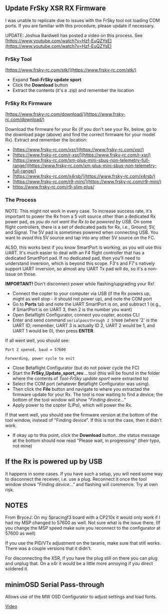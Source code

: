 ## Update FrSky XSR RX Firmware

I was unable to replicate due to issues with the FrSky tool not loading COM ports. If you are familiar with this procedure, please update if necessary.

UPDATE: Joshua Bardwell has posted a video on this process. See
[https://www.youtube.com/watch?v=Hzf-EuQZYsE](https://www.youtube.com/watch?v=Hzf-EuQZYsE)

### FrSky Tool

[https://www.frsky-rc.com/stk/](https://www.frsky-rc.com/stk/)

- Expand **Tool-FrSky update sport**
- Click the **Download** button
- Extract the contents (it's a .zip) and remember the location

### FrSky Rx Firmware

[https://www.frsky-rc.com/download/](https://www.frsky-rc.com/download/)

Download the firmware for your Rx (if you don't see your Rx, below, go to the download page (above) and find the correct firmware for your model Rx). Extract and remember the location:

- [https://www.frsky-rc.com/xsr/](https://www.frsky-rc.com/xsr/)
- [https://www.frsky-rc.com/r-xsr/](https://www.frsky-rc.com/r-xsr/)
- [https://www.frsky-rc.com/xm-plus-mini-sbus-non-telemetry-full-range/](https://www.frsky-rc.com/xm-plus-mini-sbus-non-telemetry-full-range/)
- [https://www.frsky-rc.com/x4rsb/](https://www.frsky-rc.com/x4rsb/)
- [https://www.frsky-rc.com/r9-mini/](https://www.frsky-rc.com/r9-mini/)
- https://www.frsky-rc.com/r9-slim-plus/

### The Process

NOTE: This might not work in every case. To increase success rate, it's important to power the Rx from a 5 volt source other than a dedicated Rx power pad, _as you do not want the Rx to be powered by USB_. On some flight controllers, there is a set of dedicated pads for Rx, i.e., Ground, 5V, and Signal. The 5V pad is sometimes powered when connecting USB. You want to _avoid_ this 5V source and tap into any other 5V source on the FC.

ALSO, this works best if you know SmartPort is working, as you will use this UART. It's much easier to deal with an F4 flight controller that has a dedicated SmartPort pad. If no dedicated pad, then you'll need to understand inversion, which is beyond this scope. F3's and F7's natively support UART inversion, so almost any UART Tx pad will do, so it's a non-issue on those.

**IMPORTANT!** Don't disconnect power while flashing/upgrading your Rx!

- Connect the copter to your computer via USB (if the Rx powers up, might as well stop - it should not power up), and note the COM port
- Go to **Ports** tab and note the UART SmartPort is on, and subtract 1 (e.g., if SmartPort is on UART 3, then 2 is the number you want)
- Open Betaflight Configurator, connect you copter, access CLI
- Enter and send command `serialpassthrough 2 57600` (where '2' is the UART ID; remember, UART 3 is actually ID 2, UART 2 would be 1, and UART 1 would be 0), then press **ENTER**.

If all went well, you should see:

`Port 2 opened, baud = 57600`

`Forwarding, power cycle to exit`

- Close Betaflight Configurator (but do not power cycle the FC)
- Start the **FrSky_Update_sport_rev**... tool (this will be found in the folder where the contents of _Tool-FrSky update sport_ were extracted to)
- Select the COM port (whatever Betaflight Configurator was using).
- Then click the **File** button and navigate to where you extracted the firmware update for your Rx. The tool is now waiting to find a device; the bottom of the tool window will show "_Finding device..."_
- Apply power to the copter (LiPo), which will power the Rx.

If that went well, you should see the firmware version at the bottom of the tool window, instead of "Finding device". If this is not the case, then it didn't work.

- If okay up to this point, click the **Download** button...the status message at the bottom should now read "Please wait, in progressing" (their typo, not mine)

## If the Rx is powered up by USB

It happens in some cases. If you have such a setup, you will need some way to disconnect the receiver, i.e. use a plug. Reconnect it once the tool window shows "_Finding device..."_ and flashing will commence. Try at own risk.

## NOTES

From BryceJ:
On my Spracingf3 board with a CP210x it would only work if I had my MSP changed to 57600 as well. Not sure what is the issue there. (If you change the MSP speed make sure you reconnect to the configurator at 57600 as well)

If you use the PID/VTx adjustment on the taranis, make sure that still works. There was a couple versions that it didn't.

For disconnecting the XSR, if you have the plug still on there you can plug and unplug that. On a x4r it would be a little more annoying if you direct soldered it.

## minimOSD Serial Pass-through

Allows use of the MW OSD Configurator to adjust settings and load fonts.

[Video](https://www.youtube.com/watch?v=5ABd0gz3ckI)

